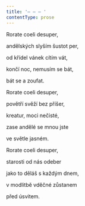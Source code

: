 ```yaml
---
title: '– – – '
contentType: prose
---
```


Rorate coeli desuper,

andělských slyším šustot per,

od křídel vánek cítím vát,

končí noc, nemusím se bát,

bát se a zoufat.

Rorate coeli desuper,

povětří svěží bez příšer,

kreatur, moci nečisté,

zase andělé se mnou jste

ve světle jasném.

Rorate coeli desuper,

starosti od nás odeber

jako to děláš s každým dnem,

v modlitbě vděčné zůstanem

před úsvitem.
